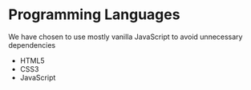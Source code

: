 # Programming Languages
We have chosen to use mostly vanilla JavaScript to avoid unnecessary dependencies

- HTML5
- CSS3
- JavaScript